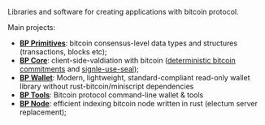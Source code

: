 Libraries and software for creating applications with bitcoin protocol.

Main projects:
- **[BP Primitives]**: bitcoin consensus-level data types and structures (transactions, blocks etc);
- **[BP Core]**: client-side-valdiation with bitcoin ([deterministic bitcoin commitments][dbc] and [signle-use-seal][seals]);
- **[BP Wallet]**: Modern, lightweight, standard-compliant read-only wallet library without rust-bitcoin/miniscript dependencies
- **[BP Tools]**: Bitcoin protocol command-line wallet & tools 
- **[BP Node]**: efficient indexing bitcoin node written in rust (electum server replacement);

[BP Primitives]: https://github.com/BP-WG/bp-core/tree/master/primitives
[BP Core]: https://github.com/BP-WG/bp-core
[BP Wallet]: https://github.com/BP-WG/bp-wallet
[BP Tools]: https://github.com/BP-WG/bp-tools
[BP Node]: https://github.com/BP-WG/bp-node
[dbc]: https://github.com/BP-WG/bp-core/tree/master/dbc
[seals]: https://github.com/BP-WG/bp-core/tree/master/seals

